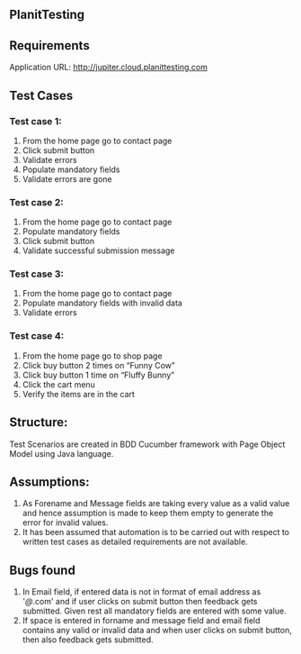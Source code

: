 ## PlanitTesting

## Requirements
Application URL: http://jupiter.cloud.planittesting.com

## Test Cases
### Test case 1:
1. From the home page go to contact page
2. Click submit button
3. Validate errors
4. Populate mandatory fields
5. Validate errors are gone

### Test case 2:
1. From the home page go to contact page
2. Populate mandatory fields
3. Click submit button
4. Validate successful submission message 

### Test case 3: 
1. From the home page go to contact page
2. Populate mandatory fields with invalid data
3. Validate errors

### Test case 4:
1. From the home page go to shop page
2. Click buy button 2 times on “Funny Cow”
3. Click buy button 1 time on “Fluffy Bunny”
4. Click the cart menu
5. Verify the items are in the cart

## Structure:
Test Scenarios are created in BDD Cucumber framework with Page Object Model using Java language.

## Assumptions:
1) As Forename and Message fields are taking every value as a valid value and hence assumption is made to keep them empty to generate the error for invalid values.
2) It has been assumed that automation is to be carried out with respect to written test cases as detailed requirements are not available.

## Bugs found
1) In Email field, if entered data is not in format of email address as '*@*.com' and if user clicks on submit button then feedback gets submitted. Given rest all mandatory fields are entered with some value.
2) If space is entered in forname and message field and email field contains any valid or invalid data and when user clicks on submit button, then also feedback gets submitted.
